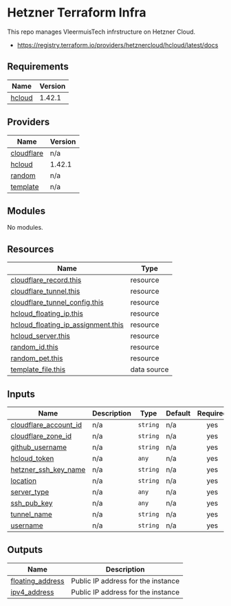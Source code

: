 # Hetzner Terraform Infra

This repo manages VleermuisTech infrstructure on Hetzner Cloud.

- https://registry.terraform.io/providers/hetznercloud/hcloud/latest/docs

<!-- BEGIN_TF_DOCS -->
## Requirements

| Name | Version |
|------|---------|
| <a name="requirement_hcloud"></a> [hcloud](#requirement\_hcloud) | 1.42.1 |

## Providers

| Name | Version |
|------|---------|
| <a name="provider_cloudflare"></a> [cloudflare](#provider\_cloudflare) | n/a |
| <a name="provider_hcloud"></a> [hcloud](#provider\_hcloud) | 1.42.1 |
| <a name="provider_random"></a> [random](#provider\_random) | n/a |
| <a name="provider_template"></a> [template](#provider\_template) | n/a |

## Modules

No modules.

## Resources

| Name | Type |
|------|------|
| [cloudflare_record.this](https://registry.terraform.io/providers/hashicorp/cloudflare/latest/docs/resources/record) | resource |
| [cloudflare_tunnel.this](https://registry.terraform.io/providers/hashicorp/cloudflare/latest/docs/resources/tunnel) | resource |
| [cloudflare_tunnel_config.this](https://registry.terraform.io/providers/hashicorp/cloudflare/latest/docs/resources/tunnel_config) | resource |
| [hcloud_floating_ip.this](https://registry.terraform.io/providers/hetznercloud/hcloud/1.42.1/docs/resources/floating_ip) | resource |
| [hcloud_floating_ip_assignment.this](https://registry.terraform.io/providers/hetznercloud/hcloud/1.42.1/docs/resources/floating_ip_assignment) | resource |
| [hcloud_server.this](https://registry.terraform.io/providers/hetznercloud/hcloud/1.42.1/docs/resources/server) | resource |
| [random_id.this](https://registry.terraform.io/providers/hashicorp/random/latest/docs/resources/id) | resource |
| [random_pet.this](https://registry.terraform.io/providers/hashicorp/random/latest/docs/resources/pet) | resource |
| [template_file.this](https://registry.terraform.io/providers/hashicorp/template/latest/docs/data-sources/file) | data source |

## Inputs

| Name | Description | Type | Default | Required |
|------|-------------|------|---------|:--------:|
| <a name="input_cloudflare_account_id"></a> [cloudflare\_account\_id](#input\_cloudflare\_account\_id) | n/a | `string` | n/a | yes |
| <a name="input_cloudflare_zone_id"></a> [cloudflare\_zone\_id](#input\_cloudflare\_zone\_id) | n/a | `string` | n/a | yes |
| <a name="input_github_username"></a> [github\_username](#input\_github\_username) | n/a | `string` | n/a | yes |
| <a name="input_hcloud_token"></a> [hcloud\_token](#input\_hcloud\_token) | n/a | `any` | n/a | yes |
| <a name="input_hetzner_ssh_key_name"></a> [hetzner\_ssh\_key\_name](#input\_hetzner\_ssh\_key\_name) | n/a | `string` | n/a | yes |
| <a name="input_location"></a> [location](#input\_location) | n/a | `string` | n/a | yes |
| <a name="input_server_type"></a> [server\_type](#input\_server\_type) | n/a | `any` | n/a | yes |
| <a name="input_ssh_pub_key"></a> [ssh\_pub\_key](#input\_ssh\_pub\_key) | n/a | `any` | n/a | yes |
| <a name="input_tunnel_name"></a> [tunnel\_name](#input\_tunnel\_name) | n/a | `string` | n/a | yes |
| <a name="input_username"></a> [username](#input\_username) | n/a | `string` | n/a | yes |

## Outputs

| Name | Description |
|------|-------------|
| <a name="output_floating_address"></a> [floating\_address](#output\_floating\_address) | Public IP address for the instance |
| <a name="output_ipv4_address"></a> [ipv4\_address](#output\_ipv4\_address) | Public IP address for the instance |
<!-- END_TF_DOCS -->
